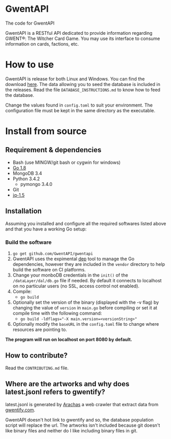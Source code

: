 # GwentAPI
The code for GwentAPI

GwentAPI is a RESTful API dedicated to provide information regarding GWENT®: The Witcher Card Game. You may use its interface to consume information on cards, factions, etc.


# How to use

GwentAPI is release for both Linux and Windows. You can find the download [here](https://github.com/GwentAPI/gwentapi/releases).
The data allowing you to seed the database is included in the releases. Read the file ``DATABASE_INSTRUCTIONS.md`` to know how to feed the database.

Change the values found in ``config.toml`` to suit your environment. The configuration file must be kept in the same directory as the executable. 


# Install from source

## Requirement & dependencies

* Bash (use MINGW/git bash or cygwin for windows)
* [Go 1.8](https://golang.org/dl/)
* MongoDB 3.4
* Python 3.4.2
    * pymongo 3.4.0
* Git
* [jq-1.5](https://stedolan.github.io/jq/)

## Installation

Assuming you installed and configure all the required softwares listed above and that you have a working Go setup:

### Build the software
1. ``go get github.com/GwentAPI/gwentapi``
3. GwentAPI uses the expimental [dep](https://github.com/golang/dep) tool to manage the Go dependencies, however they are included in the ``vendor`` directory to help build the software on CI platforms.
4. Change your monboDB credentials in the ``init()`` of the ``/dataLayer/dal/db.go`` file if needed. By default it connects to localhost on no particular users (no SSL, access control not enabled).
5. Compile:
    * ``go build``
6. Optionally set the version of the binary (displayed with the -v flag) by changing the value of ``version`` in ``main.go`` before compiling or set it at compile time with the following command:
    * ``go build -ldflags="-X main.version=<versionString>" ``
7. Optionally modify the ``baseURL`` in the ``config.toml`` file to change where resources are pointing to.

**The program will run on localhost on port 8080 by default.**

## How to contribute?

Read the ``CONTRIBUTING.md`` file.

## Where are the artworks and why does latest.jsonl refers to gwentify?

latest.jsonl is generated by [Arachas](https://github.com/GwentAPI/arachas) a web crawler that extract data from [gwentify.com](http://gwentify.com).

GwentAPI doesn't hot link to gwentify and so, the database population script will replace the url. The artworks isn't included because git doesn't like binary files and neither do I like including binary files in git.